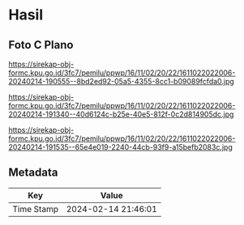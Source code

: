 # Hasil

## Foto C Plano

https://sirekap-obj-formc.kpu.go.id/3fc7/pemilu/ppwp/16/11/02/20/22/1611022022006-20240214-190555--8bd2ed92-05a5-4355-8cc1-b09089fcfda0.jpg

https://sirekap-obj-formc.kpu.go.id/3fc7/pemilu/ppwp/16/11/02/20/22/1611022022006-20240214-191340--40d6124c-b25e-40e5-812f-0c2d814905dc.jpg

https://sirekap-obj-formc.kpu.go.id/3fc7/pemilu/ppwp/16/11/02/20/22/1611022022006-20240214-191535--65e4e019-2240-44cb-93f9-a15befb2083c.jpg


## Metadata

| Key        | Value               |
| ---------- | ------------------- |
| Time Stamp | 2024-02-14 21:46:01 |



